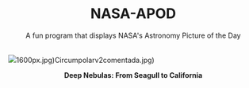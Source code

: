 <div align="center">
  <h1>
    NASA-APOD
  </h1>
</div>
  
<div align="center">
  A fun program that displays NASA's Astronomy Picture of the Day
</div>

<br>

![](https://apod.nasa.gov/apod/image/2401/SeagullToCalifornia_Symon_2000.jpg)1600px.jpg)Circumpolarv2comentada.jpg)

<p align = "center">
  <b>Deep Nebulas: From Seagull to California</b>
</p>

